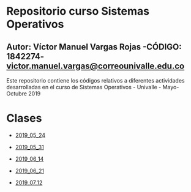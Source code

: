 # Repositorio curso Sistemas Operativos
## Autor: Víctor Manuel Vargas Rojas -CÓDIGO: 1842274- victor.manuel.vargas@correounivalle.edu.co

Este repositorio contiene los códigos relativos a diferentes actividades
desarrolladas en el curso de Sistemas Operativos - Univalle - Mayo-Octubre 2019

# Clases

* [2019_05_24](2019_05_24)

* [2019_05_31](2019_05_31)

* [2019_06_14](2019_06_14)

* [2019_06_21](2019_06_21)

* [2019_07_12](2019_07_12)
